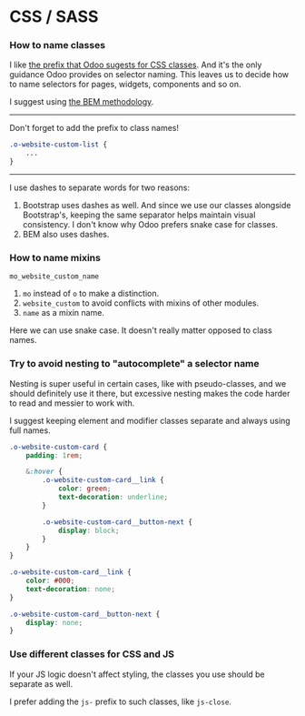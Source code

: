 # CSS / SASS

### How to name classes

I like [the prefix that Odoo sugests for CSS classes](https://www.odoo.com/documentation/16.0/contributing/development/coding_guidelines.html#naming-conventions).
And it's the only guidance Odoo provides on selector naming. This leaves us to decide how to name selectors for pages, widgets, components and so on.

I suggest using [the BEM methodology](https://getbem.com).

---

Don't forget to add the prefix to class names!

```scss
.o-website-custom-list {
    ...
}
```

---

I use dashes to separate words for two reasons:
1. Bootstrap uses dashes as well. And since we use our classes alongside Bootstrap's, keeping the same separator helps maintain visual consistency.
I don't know why Odoo prefers snake case for classes.
2. BEM also uses dashes.

### How to name mixins

`mo_website_custom_name`

1. `mo` instead of `o` to make a distinction.
2. `website_custom` to avoid conflicts with mixins of other modules.
3. `name` as a mixin name.

Here we can use snake case. It doesn't really matter opposed to class names.

### Try to avoid nesting to "autocomplete" a selector name

Nesting is super useful in certain cases, like with pseudo-classes, and we should definitely use it there,
but excessive nesting makes the code harder to read and messier to work with.

I suggest keeping element and modifier classes separate and always using full names.

```scss
.o-website-custom-card {
    padding: 1rem;

    &:hover {
        .o-website-custom-card__link {
            color: green;
            text-decoration: underline;
        }

        .o-website-custom-card__button-next {
            display: block;
        }
    }
}

.o-website-custom-card__link {
    color: #000;
    text-decoration: none;
}

.o-website-custom-card__button-next {
    display: none;
}
```

### Use different classes for CSS and JS

If your JS logic doesn't affect styling, the classes you use should be separate as well.

I prefer adding the `js-` prefix to such classes, like `js-close`.
